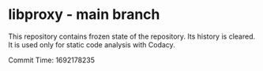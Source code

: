 # libproxy - main branch

This repository contains frozen state of the repository.
Its history is cleared. It is used only for static code
analysis with Codacy.

Commit Time: 1692178235